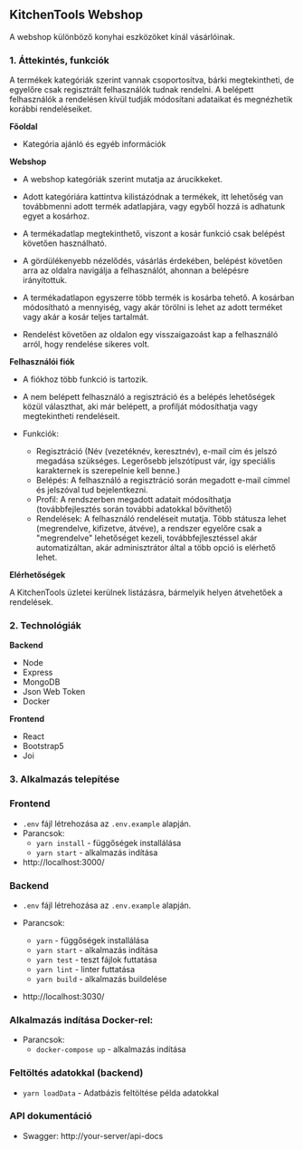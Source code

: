 ## KitchenTools Webshop

A webshop különböző konyhai eszközöket kínál vásárlóinak.

### 1. Áttekintés, funkciók

A termékek kategóriák szerint vannak csoportosítva, bárki megtekintheti, de egyelőre csak regisztrált felhasználók tudnak rendelni. A belépett felhasználók a rendelésen kívül tudják módosítani adataikat és megnézhetik korábbi rendeléseiket.

**Főoldal**

- Kategória ajánló és egyéb információk

**Webshop**

- A webshop kategóriák szerint mutatja az árucikkeket.
- Adott kategóriára kattintva kilistázódnak a termékek, itt lehetőség van továbbmenni adott termék adatlapjára, vagy egyből hozzá is adhatunk egyet a kosárhoz.
- A termékadatlap megtekinthető, viszont a kosár funkció csak belépést követően használható.
- A gördülékenyebb nézelődés, vásárlás érdekében, belépést követően arra az oldalra navigálja a felhasználót, ahonnan a belépésre irányítottuk.

- A termékadatlapon egyszerre több termék is kosárba tehető.
  A kosárban módosítható a mennyiség, vagy akár törölni is lehet az adott terméket vagy akár a kosár teljes tartalmát.

- Rendelést követően az oldalon egy visszaigazoást kap a felhasználó arról, hogy rendelése sikeres volt.

**Felhasználói fiók**

- A fiókhoz több funkció is tartozik.
- A nem belépett felhasználó a regisztráció és a belépés lehetőségek közül választhat, aki már belépett, a profilját módosíthatja vagy megtekintheti rendeléseit.

- Funkciók:
  - Regisztráció (Név (vezetéknév, keresztnév), e-mail cím és jelszó megadása szükséges. Legerősebb jelszótípust vár, így speciális karakternek is szerepelnie kell benne.)
  - Belépés: A felhasználó a regisztráció során megadott e-mail címmel és jelszóval tud bejelentkezni.
  - Profil: A rendszerben megadott adatait módosíthatja (továbbfejlesztés során további adatokkal bővíthető)
  - Rendelések: A felhasználó rendeléseit mutatja. Több státusza lehet (megrendelve, kifizetve, átvéve), a rendszer egyelőre csak a "megrendelve" lehetőséget kezeli, továbbfejlesztéssel akár automatizáltan, akár adminisztrátor által a több opció is elérhető lehet.

**Elérhetőségek**

A KitchenTools üzletei kerülnek listázásra, bármelyik helyen átvehetőek a rendelések.

### 2. Technológiák

**Backend**

- Node
- Express
- MongoDB
- Json Web Token
- Docker

**Frontend**

- React
- Bootstrap5
- Joi

### 3. Alkalmazás telepítése

### Frontend

- `.env` fájl létrehozása az `.env.example` alapján.
- Parancsok:
  - `yarn install` - függőségek installálása
  - `yarn start` - alkalmazás indítása
- http://localhost:3000/

### Backend

- `.env` fájl létrehozása az `.env.example` alapján.
- Parancsok:

  - `yarn` - függőségek installálása
  - `yarn start` - alkalmazás indítása
  - `yarn test` - teszt fájlok futtatása
  - `yarn lint` - linter futtatása
  - `yarn build` - alkalmazás buildelése

- http://localhost:3030/

### Alkalmazás indítása Docker-rel:

- Parancsok:
  - `docker-compose up` - alkalmazás indítása

### Feltöltés adatokkal (backend)

- `yarn loadData` - Adatbázis feltöltése példa adatokkal

### API dokumentáció

- Swagger: http://your-server/api-docs
